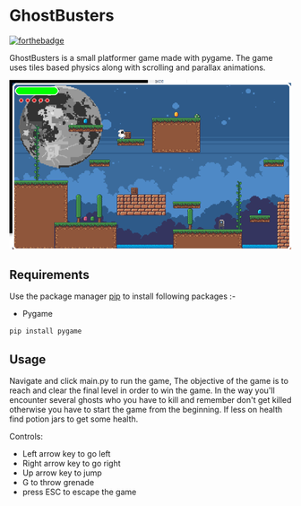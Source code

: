 # GhostBusters

[![forthebadge](https://forthebadge.com/images/badges/made-with-python.svg)](https://forthebadge.com)

GhostBusters is a small platformer game made with pygame. The game uses tiles based physics along with scrolling and parallax animations.

![Alt text](app.png?raw=true "GhostBusters")

## Requirements

Use the package manager [pip](https://pip.pypa.io/en/stable/) to install following packages :-

* Pygame

```bash
pip install pygame
```

## Usage

Navigate and click main.py to run the game, The objective of the game is to reach and clear the final level in order to win the game. In the way you'll encounter several ghosts who you have to kill and remember don't get killed otherwise you have to start the game from the beginning. If less on health find potion jars to get some health.

Controls:

* Left arrow key to go left
* Right arrow key to go right
* Up arrow key to jump
* G to throw grenade
* press ESC to escape the game
